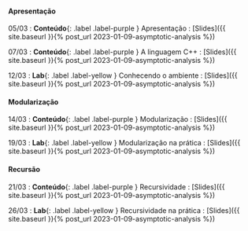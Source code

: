 <!-- ---
title: Conteúdo Programático
--- -->

#### Apresentação

05/03
: **Conteúdo**{: .label .label-purple } Apresentação
  : [Slides]({{ site.baseurl }}{% post_url 2023-01-09-asymptotic-analysis %})

07/03
: **Conteúdo**{: .label .label-purple } A linguagem C++
  : [Slides]({{ site.baseurl }}{% post_url 2023-01-09-asymptotic-analysis %})

12/03
: **Lab**{: .label .label-yellow } Conhecendo o ambiente
  : [Slides]({{ site.baseurl }}{% post_url 2023-01-09-asymptotic-analysis %})


#### Modularização

14/03
: **Conteúdo**{: .label .label-purple } Modularização
  : [Slides]({{ site.baseurl }}{% post_url 2023-01-09-asymptotic-analysis %})

19/03
: **Lab**{: .label .label-yellow } Modularização na prática
  : [Slides]({{ site.baseurl }}{% post_url 2023-01-09-asymptotic-analysis %})

#### Recursão

21/03
: **Conteúdo**{: .label .label-purple } Recursividade
  : [Slides]({{ site.baseurl }}{% post_url 2023-01-09-asymptotic-analysis %})

26/03
: **Lab**{: .label .label-yellow } Recursividade na prática
  : [Slides]({{ site.baseurl }}{% post_url 2023-01-09-asymptotic-analysis %})